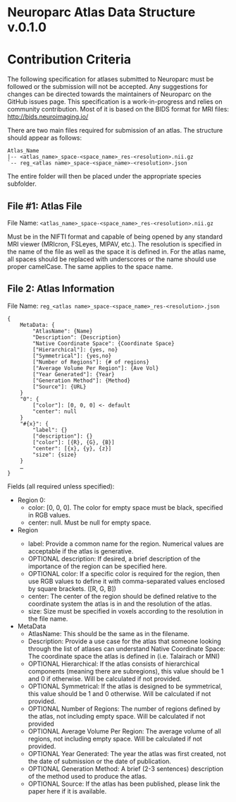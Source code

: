# Neuroparc Atlas Data Structure v.0.1.0
# Contribution Criteria

The following specification for atlases submitted to Neuroparc must be followed or the submission will not be accepted. Any suggestions for changes can be directed towards the maintainers of Neuroparc on the GitHub issues page. This specification is a work-in-progress and relies on community contribution. Most of it is based on the BIDS format for MRI files: http://bids.neuroimaging.io/

There are two main files required for submission of an atlas. The structure should appear as follows:

```
Atlas_Name
|-- <atlas_name>_space-<space_name>_res-<resolution>.nii.gz
`-- reg_<atlas name>_space-<space_name>-<resolution>.json
```

The entire folder will then be placed under the appropriate species subfolder.

## File #1: Atlas File

File Name: `<atlas_name>_space-<space_name>_res-<resolution>.nii.gz`

Must be in the NIFTI format and capable of being opened by any standard MRI viewer (MRIcron, FSLeyes, MIPAV, etc.). The resolution is specified in the name of the file as well as the space it is defined in. For the atlas name, all spaces should be replaced with underscores or the name should use proper camelCase. The same applies to the space name.

## File 2: Atlas Information

File Name: `reg_<atlas name>_space-<space_name>_res-<resolution>.json`
```
{
    MetaData: {
        "AtlasName": {Name}
        "Description": {Description}
        "Native Coordinate Space": {Coordinate Space}
        ["Hierarchical"]: {yes, no}
        ["Symmetrical"]: {yes,no}
        ["Number of Regions"]: {# of regions}
        ["Average Volume Per Region"]: {Ave Vol}
        ["Year Generated"]: {Year}
        ["Generation Method"]: {Method}
        ["Source"]: {URL}
    }
    "0": {
        ["color"]: [0, 0, 0] <- default
        "center": null
    }
    "#{x}": {
        "label": {}
        ["description"]: {}
        ["color"]: [{R}, {G}, {B}]
        "center": [{x}, {y}, {z}]
        "size": {size}
    }
    …
}
```

Fields (all required unless specified):
- Region 0:
    - color: [0, 0, 0]. The color for empty space must be black, specified in RGB values.
    - center: null. Must be null for empty space.
- Region <Number of region>
    - label: Provide a common name for the region. Numerical values are acceptable if the atlas is generative.
    - OPTIONAL description: If desired, a brief description of the importance of the region can be specified here.
    - OPTIONAL color: If a specific color is required for the region, then use RGB values to define it with comma-separated values enclosed by square brackets. ([R, G, B])
    - center: The center of the region should be defined relative to the coordinate system the atlas is in and the resolution of the atlas.
    - size: Size must be specified in voxels according to the resolution in the file name.
- MetaData
    - AtlasName: This should be the same as in the filename.
    - Description: Provide a use case for the atlas that someone looking through the list of atlases can understand
Native Coordinate Space: The coordinate space the atlas is defined in (i.e. Talairach or MNI)
    - OPTIONAL Hierarchical: If the atlas consists of hierarchical components (meaning there are subregions), this value should be 1 and 0 if otherwise. Will be calculated if not provided.
    - OPTIONAL Symmetrical: If the atlas is designed to be symmetrical, this value should be 1 and 0 otherwise. Will be calculated if not provided.
    - OPTIONAL Number of Regions: The number of regions defined by the atlas, not including empty space. Will be calculated if not provided
    - OPTIONAL Average Volume Per Region: The average volume of all regions, not including empty space. Will be calculated if not provided.
    - OPTIONAL Year Generated: The year the atlas was first created, not the date of submission or the date of publication.
    - OPTIONAL Generation Method: A brief (2-3 sentences) description of the method used to produce the atlas.
    - OPTIONAL Source: If the atlas has been published, please link the paper here if it is available.
